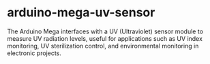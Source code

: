 # arduino-mega-uv-sensor
The Arduino Mega interfaces with a UV (Ultraviolet) sensor module to measure UV radiation levels, useful for applications such as UV index monitoring, UV sterilization control, and environmental monitoring in electronic projects.
